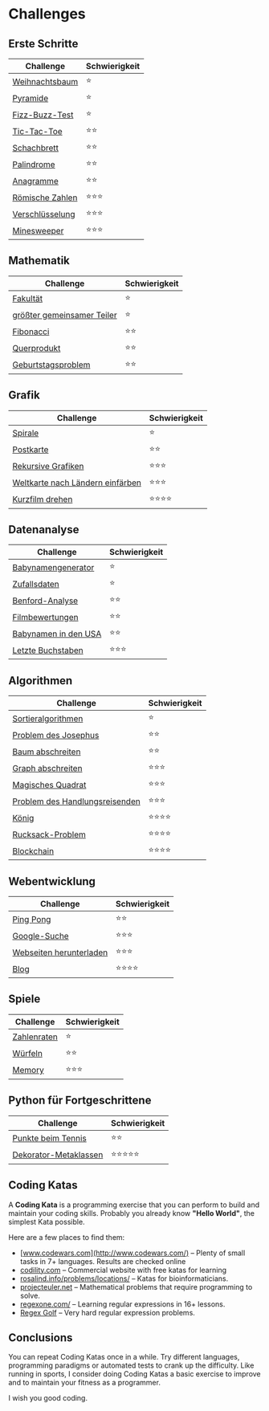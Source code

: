 
# Challenges

## Erste Schritte

| Challenge | Schwierigkeit |
|-----------|---------------|
| [Weihnachtsbaum](weihnachtsbaum.md) | ⭐ |
| [Pyramide](pyramide.md) | ⭐ |
| [Fizz-Buzz-Test](fizzbuzz.md) | ⭐ |
| [Tic-Tac-Toe](tictac.md) | ⭐⭐ |
| [Schachbrett](schachbrett.md) | ⭐⭐ |
| [Palindrome](palindrome.md) | ⭐⭐ |
| [Anagramme](anagramme.md) | ⭐⭐ |
| [Römische Zahlen](roman.md) | ⭐⭐⭐ |
| [Verschlüsselung](encrypt.md) | ⭐⭐⭐ |
| [Minesweeper](minesweeper.md) | ⭐⭐⭐ |

## Mathematik

| Challenge | Schwierigkeit |
|-----------|---------------|
| [Fakultät](fakultaet.md) | ⭐ |
| [größter gemeinsamer Teiler](ggt.md) | ⭐ |
| [Fibonacci](fibonacci.md) | ⭐⭐ |
| [Querprodukt](querprodukt.md) | ⭐⭐ |
| [Geburtstagsproblem](geburtstage.md) | ⭐⭐ |

## Grafik

| Challenge | Schwierigkeit |
|-----------|---------------|
| [Spirale](spiral.md) | ⭐ |
| [Postkarte](postcard.md) | ⭐⭐ |
| [Rekursive Grafiken](recursive_graph.md) | ⭐⭐⭐ |
| [Weltkarte nach Ländern einfärben](weltkarte.md) | ⭐⭐⭐ |
| [Kurzfilm drehen](movie/README.md) | ⭐⭐⭐⭐ |

## Datenanalyse

| Challenge | Schwierigkeit |
|-----------|---------------|
| [Babynamengenerator](babynamengenerator.md) | ⭐ |
| [Zufallsdaten](random.md) | ⭐ |
| [Benford-Analyse](benford.md) | ⭐⭐ |
| [Filmbewertungen](moviedb.md) | ⭐⭐ |
| [Babynamen in den USA](babynamen.md) | ⭐⭐ |
| [Letzte Buchstaben](letzte_buchstaben.md) | ⭐⭐⭐ |

## Algorithmen

| Challenge | Schwierigkeit |
|-----------|---------------|
| [Sortieralgorithmen](sortieralgorithmen.md) | ⭐ |
| [Problem des Josephus](josephus.md) | ⭐⭐ |
| [Baum abschreiten](tree_traversal.md) | ⭐⭐ |
| [Graph abschreiten](graph_traversal.md) | ⭐⭐⭐ |
| [Magisches Quadrat](magisches_quadrat.md) | ⭐⭐⭐ |
| [Problem des Handlungsreisenden](tsp.md) | ⭐⭐⭐ |
| [König](kings.md) | ⭐⭐⭐⭐ |
| [Rucksack-Problem](backpack_problem.md) | ⭐⭐⭐⭐ |
| [Blockchain](blockchain.md) | ⭐⭐⭐⭐ |

## Webentwicklung

| Challenge | Schwierigkeit |
|-----------|---------------|
| [Ping Pong](pingpong.md) | ⭐⭐ |
| [Google-Suche](google.md) | ⭐⭐⭐ |
| [Webseiten herunterladen](webrecherche.md) | ⭐⭐⭐ |
| [Blog](blog.md) | ⭐⭐⭐⭐ |

## Spiele

| Challenge | Schwierigkeit |
|-----------|---------------|
| [Zahlenraten](zahlenraten.md) | ⭐ |
| [Würfeln](wuerfel.md) | ⭐⭐ |
| [Memory](memory.md) | ⭐⭐⭐ |

## Python für Fortgeschrittene

| Challenge | Schwierigkeit |
|-----------|---------------|
| [Punkte beim Tennis](tennis.md) | ⭐⭐ |
| [Dekorator-Metaklassen](metaclass.md) | ⭐⭐⭐⭐⭐ |


## Coding Katas

A **Coding Kata** is a programming exercise that you can perform to build and maintain your coding skills. Probably you already know **"Hello World"**, the simplest Kata possible.

Here are a few places to find them:

* [www.codewars.com](http://www.codewars.com/) – Plenty of small tasks in 7+ languages. Results are checked online
* [codility.com](https://codility.com/) – Commercial website with free katas for learning
* [rosalind.info/problems/locations/](http://rosalind.info/problems/locations/) – Katas for bioinformaticians.
* [projecteuler.net](http://projecteuler.net) – Mathematical problems that require programming to solve.
* [regexone.com/](http://regexone.com/) – Learning regular expressions in 16+ lessons.
* [Regex Golf](https://regex.alf.nu/) – Very hard regular expression problems.

## Conclusions

You can repeat Coding Katas once in a while. Try different languages, programming paradigms or automated tests to crank up the difficulty. Like running in sports, I consider doing Coding Katas a basic exercise to improve and to maintain your fitness as a programmer.

I wish you good coding.
